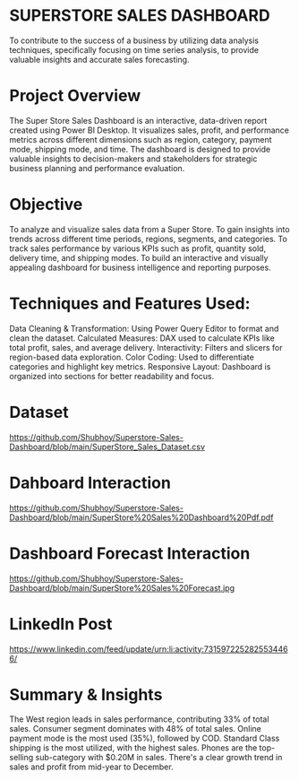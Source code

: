 # SUPERSTORE SALES DASHBOARD
To contribute to the success of a business by utilizing data analysis techniques, specifically focusing on time series analysis, to provide valuable insights and accurate sales forecasting.

# Project Overview
The Super Store Sales Dashboard is an interactive, data-driven report created using Power BI Desktop. It visualizes sales, profit, and performance metrics across different dimensions such as region, category, payment mode, shipping mode, and time. The dashboard is designed to provide valuable insights to decision-makers and stakeholders for strategic business planning and performance evaluation.

# Objective
To analyze and visualize sales data from a Super Store.
To gain insights into trends across different time periods, regions, segments, and categories.
To track sales performance by various KPIs such as profit, quantity sold, delivery time, and shipping modes.
To build an interactive and visually appealing dashboard for business intelligence and reporting purposes.

# Techniques and Features Used:
Data Cleaning & Transformation: Using Power Query Editor to format and clean the dataset.
Calculated Measures: DAX used to calculate KPIs like total profit, sales, and average delivery.
Interactivity: Filters and slicers for region-based data exploration.
Color Coding: Used to differentiate categories and highlight key metrics.
Responsive Layout: Dashboard is organized into sections for better readability and focus.

# Dataset
https://github.com/Shubhoy/Superstore-Sales-Dashboard/blob/main/SuperStore_Sales_Dataset.csv

# Dahboard Interaction
https://github.com/Shubhoy/Superstore-Sales-Dashboard/blob/main/SuperStore%20Sales%20Dashboard%20Pdf.pdf

# Dashboard Forecast Interaction
https://github.com/Shubhoy/Superstore-Sales-Dashboard/blob/main/SuperStore%20Sales%20Forecast.jpg

# LinkedIn Post 
https://www.linkedin.com/feed/update/urn:li:activity:7315972252825534466/

# Summary & Insights
The West region leads in sales performance, contributing 33% of total sales.
Consumer segment dominates with 48% of total sales.
Online payment mode is the most used (35%), followed by COD.
Standard Class shipping is the most utilized, with the highest sales.
Phones are the top-selling sub-category with $0.20M in sales.
There's a clear growth trend in sales and profit from mid-year to December.
